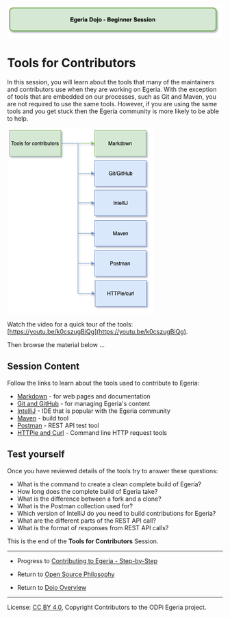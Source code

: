 <!-- SPDX-License-Identifier: CC-BY-4.0 -->
<!-- Copyright Contributors to the ODPi Egeria project 2020. -->

![Green - Beginner sessions](egeria-dojo-session-coding-green-beginner-session.png)

# Tools for Contributors

In this session, you will learn about the tools that many of the maintainers and contributors
use when they are working on Egeria.
With the exception of tools that are embedded on our processes, such as Git and Maven,
you are not required to use the same tools.
However, if you are using the same tools and you get stuck
then the Egeria community is more likely to be able to help.

![Tools for Contributors](egeria-dojo-day-2-2-tools-for-contributors.png)

Watch the video for a quick tour of the tools: [https://youtu.be/k0cszugBiQg](https://youtu.be/k0cszugBiQg).

Then browse the material below ...

## Session Content

Follow the links to learn about the tools used to contribute to Egeria:

* [Markdown](../../../developer-resources/tools/Markdown.md) - for web pages and documentation
* [Git and GitHub](../../../developer-resources/tools/Git-GitHub.md) - for managing Egeria's content
* [IntelliJ](../../../developer-resources/tools/IntelliJ.md) - IDE that is popular with the Egeria community
* [Maven](../../../developer-resources/tools/Maven.md) - build tool
* [Postman](../../../developer-resources/tools/Postman.md) - REST API test tool
* [HTTPie and Curl](../../../developer-resources/tools/HTTPie-Curl.md) - Command line HTTP request tools

## Test yourself

Once you have reviewed details of the tools try to answer these questions:

* What is the command to create a clean complete build of Egeria?
* How long does the complete build of Egeria take?
* What is the difference between a fork and a clone?
* What is the Postman collection used for?
* Which version of IntelliJ do you need to build contributions for Egeria?
* What are the different parts of the REST API call?
* What is the format of responses from REST API calls?

This is the end of the **Tools for Contributors** Session.

----
* Progress to [Contributing to Egeria - Step-by-Step](egeria-dojo-day-2-3-contribution-to-egeria.md)


* Return to [Open Source Philosophy](egeria-dojo-day-2-1-open-source-philosophy.md)
* Return to [Dojo Overview]()

----
License: [CC BY 4.0](https://creativecommons.org/licenses/by/4.0/),
Copyright Contributors to the ODPi Egeria project.